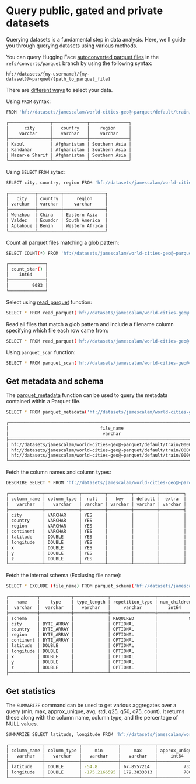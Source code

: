 # Query public, gated and private datasets

Querying datasets is a fundamental step in data analysis. Here, we'll guide you through querying datasets using various methods.

You can query Hugging Face [autoconverted parquet files](https://huggingface.co/docs/datasets-server/en/parquet#conversion-to-parquet) in the `refs/converts/parquet` branch by using the following syntax:


```plaintext
hf://datasets/{my-username}/{my-dataset}@~parquet/{path_to_parquet_file} 
```

There are [different ways](https://duckdb.org/docs/data/parquet/overview.html) to select your data.

Using `FROM` syntax:
```bash
FROM 'hf://datasets/jamescalam/world-cities-geo@~parquet/default/train/0000.parquet' SELECT city, country, region LIMIT 3;

┌────────────────┬─────────────┬───────────────┐
│      city      │   country   │    region     │
│    varchar     │   varchar   │    varchar    │
├────────────────┼─────────────┼───────────────┤
│ Kabul          │ Afghanistan │ Southern Asia │
│ Kandahar       │ Afghanistan │ Southern Asia │
│ Mazar-e Sharif │ Afghanistan │ Southern Asia │
└────────────────┴─────────────┴───────────────┘

```

Using `SELECT` `FROM` sytax:

```bash
SELECT city, country, region FROM 'hf://datasets/jamescalam/world-cities-geo@~parquet/default/train/0000.parquet' USING SAMPLE 3;

┌──────────┬─────────┬────────────────┐
│   city   │ country │     region     │
│ varchar  │ varchar │    varchar     │
├──────────┼─────────┼────────────────┤
│ Wenzhou  │ China   │ Eastern Asia   │
│ Valdez   │ Ecuador │ South America  │
│ Aplahoue │ Benin   │ Western Africa │
└──────────┴─────────┴────────────────┘

```

Count all parquet files matching a glob pattern:

```bash
SELECT COUNT(*) FROM 'hf://datasets/jamescalam/world-cities-geo@~parquet/**/*.parquet';

┌──────────────┐
│ count_star() │
│    int64     │
├──────────────┤
│         9083 │
└──────────────┘

```

Select using [read_parquet](https://duckdb.org/docs/guides/file_formats/query_parquet.html) function:

```bash
SELECT * FROM read_parquet('hf://datasets/jamescalam/world-cities-geo@~parquet/default/**/*.parquet') LIMIT 3;
```

Read all files that match a glob pattern and include a filename column specifying which file each row came from:

```bash
SELECT * FROM read_parquet('hf://datasets/jamescalam/world-cities-geo@~parquet/default/**/*.parquet', filename = true) LIMIT 3;
```

Using `parquet_scan` function:

```bash
SELECT * FROM parquet_scan('hf://datasets/jamescalam/world-cities-geo@~parquet/default/**/*.parquet') LIMIT 3;
```

## Get metadata and schema

The [parquet_metadata]((https://duckdb.org/docs/data/parquet/metadata.html)) function can be used to query the metadata contained within a Parquet file.

```bash
SELECT * FROM parquet_metadata('hf://datasets/jamescalam/world-cities-geo@~parquet/default/train/0000.parquet');

┌───────────────────────────────────────────────────────────────────────────────┬──────────────┬────────────────────┬─────────────┐
│                                   file_name                                   │ row_group_id │ row_group_num_rows │ compression │
│                                    varchar                                    │    int64     │       int64        │   varchar   │
├───────────────────────────────────────────────────────────────────────────────┼──────────────┼────────────────────┼─────────────┤
│ hf://datasets/jamescalam/world-cities-geo@~parquet/default/train/0000.parquet │            0 │               1000 │ SNAPPY      │
│ hf://datasets/jamescalam/world-cities-geo@~parquet/default/train/0000.parquet │            0 │               1000 │ SNAPPY      │
│ hf://datasets/jamescalam/world-cities-geo@~parquet/default/train/0000.parquet │            0 │               1000 │ SNAPPY      │
└───────────────────────────────────────────────────────────────────────────────┴──────────────┴────────────────────┴─────────────┘

```

Fetch the column names and column types:

```bash
DESCRIBE SELECT * FROM 'hf://datasets/jamescalam/world-cities-geo@~parquet/default/train/0000.parquet';

┌─────────────┬─────────────┬─────────┬─────────┬─────────┬─────────┐
│ column_name │ column_type │  null   │   key   │ default │  extra  │
│   varchar   │   varchar   │ varchar │ varchar │ varchar │ varchar │
├─────────────┼─────────────┼─────────┼─────────┼─────────┼─────────┤
│ city        │ VARCHAR     │ YES     │         │         │         │
│ country     │ VARCHAR     │ YES     │         │         │         │
│ region      │ VARCHAR     │ YES     │         │         │         │
│ continent   │ VARCHAR     │ YES     │         │         │         │
│ latitude    │ DOUBLE      │ YES     │         │         │         │
│ longitude   │ DOUBLE      │ YES     │         │         │         │
│ x           │ DOUBLE      │ YES     │         │         │         │
│ y           │ DOUBLE      │ YES     │         │         │         │
│ z           │ DOUBLE      │ YES     │         │         │         │
└─────────────┴─────────────┴─────────┴─────────┴─────────┴─────────┘

```

Fetch the internal schema (Exclusing file name):

```bash
SELECT * EXCLUDE (file_name) FROM parquet_schema('hf://datasets/jamescalam/world-cities-geo@~parquet/default/train/0000.parquet');

┌───────────┬────────────┬─────────────┬─────────────────┬──────────────┬────────────────┬───────┬───────────┬──────────┬──────────────┐
│   name    │    type    │ type_length │ repetition_type │ num_children │ converted_type │ scale │ precision │ field_id │ logical_type │
│  varchar  │  varchar   │   varchar   │     varchar     │    int64     │    varchar     │ int64 │   int64   │  int64   │   varchar    │
├───────────┼────────────┼─────────────┼─────────────────┼──────────────┼────────────────┼───────┼───────────┼──────────┼──────────────┤
│ schema    │            │             │ REQUIRED        │            9 │                │       │           │          │              │
│ city      │ BYTE_ARRAY │             │ OPTIONAL        │              │ UTF8           │       │           │          │ StringType() │
│ country   │ BYTE_ARRAY │             │ OPTIONAL        │              │ UTF8           │       │           │          │ StringType() │
│ region    │ BYTE_ARRAY │             │ OPTIONAL        │              │ UTF8           │       │           │          │ StringType() │
│ continent │ BYTE_ARRAY │             │ OPTIONAL        │              │ UTF8           │       │           │          │ StringType() │
│ latitude  │ DOUBLE     │             │ OPTIONAL        │              │                │       │           │          │              │
│ longitude │ DOUBLE     │             │ OPTIONAL        │              │                │       │           │          │              │
│ x         │ DOUBLE     │             │ OPTIONAL        │              │                │       │           │          │              │
│ y         │ DOUBLE     │             │ OPTIONAL        │              │                │       │           │          │              │
│ z         │ DOUBLE     │             │ OPTIONAL        │              │                │       │           │          │              │
├───────────┴────────────┴─────────────┴─────────────────┴──────────────┴────────────────┴───────┴───────────┴──────────┴──────────────┤

```

## Get statistics

The `SUMMARIZE` command can be used to get various aggregates over a query (min, max, approx_unique, avg, std, q25, q50, q75, count). It returns these along with the column name, column type, and the percentage of NULL values.

```bash
SUMMARIZE SELECT latitude, longitude FROM 'hf://datasets/jamescalam/world-cities-geo@~parquet/default/train/0000.parquet';

┌─────────────┬─────────────┬──────────────┬─────────────┬───────────────┬────────────────────┬───────────────────┬────────────────────┬───────────────────┬────────────────────┬───────┐
│ column_name │ column_type │     min      │     max     │ approx_unique │        avg         │        std        │        q25         │        q50        │        q75         │ count │
│   varchar   │   varchar   │   varchar    │   varchar   │     int64     │      varchar       │      varchar      │      varchar       │      varchar      │      varchar       │ int64 │
├─────────────┼─────────────┼──────────────┼─────────────┼───────────────┼────────────────────┼───────────────────┼────────────────────┼───────────────────┼────────────────────┼───────┤
│ latitude    │ DOUBLE      │ -54.8        │ 67.8557214  │          7324 │ 22.5004568364307   │ 26.77045468469093 │ 6.065424395863388  │ 29.33687520478191 │ 44.88357641321427  │  9083 │
│ longitude   │ DOUBLE      │ -175.2166595 │ 179.3833313 │          7802 │ 14.699333721953098 │ 63.93672742608224 │ -7.077471714978484 │ 19.19758476462836 │ 43.782932169927165 │  9083 │
└─────────────┴─────────────┴──────────────┴─────────────┴───────────────┴────────────────────┴───────────────────┴────────────────────┴───────────────────┴────────────────────┴───────┘

```

